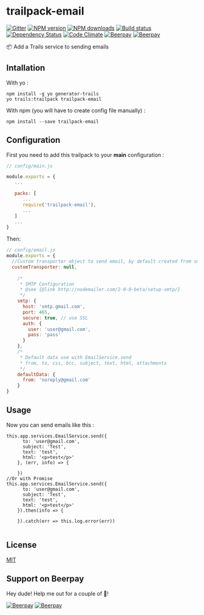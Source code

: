 # trailpack-email
[![Gitter][gitter-image]][gitter-url]
[![NPM version][npm-image]][npm-url]
[![NPM downloads][npm-download]][npm-url]
[![Build status][ci-image]][ci-url]
[![Dependency Status][daviddm-image]][daviddm-url]
[![Code Climate][codeclimate-image]][codeclimate-url]
[![Beerpay](https://beerpay.io/jaumard/trailpack-email/badge.svg?style=flat)](https://beerpay.io/jaumard/trailpack-email)
[![Beerpay](https://beerpay.io/jaumard/trailpack-email/make-wish.svg?style=flat)](https://beerpay.io/jaumard/trailpack-email)

:package: Add a Trails service to sending emails

## Intallation
With yo : 

```
npm install -g yo generator-trails
yo trails:trailpack trailpack-email
```

With npm (you will have to create config file manually) :
 
`npm install --save trailpack-email`

## Configuration
First you need to add this trailpack to your __main__ configuration : 
```js
// config/main.js

module.exports = {
   ...

   packs: [
      ...
      require('trailpack-email'),
      ...
   ]
   ...
}
```

Then:
```js
// config/email.js
module.exports = {
  //Custom transporter object to send email, by default created from smtp values but can be override here
  customTransporter: null,
  
    /*
     * SMTP Configuration
     * @see {@link http://nodemailer.com/2-0-0-beta/setup-smtp/}
     */
    smtp: {
      host: 'smtp.gmail.com',
      port: 465,
      secure: true, // use SSL
      auth: {
        user: 'user@gmail.com',
        pass: 'pass'
      }
    },
    /*
     * Default data use with EmailService.send
     * from, to, css, bcc, subject, text, html, attachments
     */
    defaultData: {
      from: 'noreply@gmail.com'
    }
}
```

## Usage
Now you can send emails like this : 

```
this.app.services.EmailService.send({
      to: 'user@gmail.com',
      subject: 'Test',
      text: 'test',
      html: '<p>test</p>'
    }, (err, info) => {

    })
//Or with Promise
this.app.services.EmailService.send({
      to: 'user@gmail.com',
      subject: 'Test',
      text: 'test',
      html: '<p>test</p>'
    }).then(info => {

    }).catch(err => this.log.error(err))
    
```

## License
[MIT](https://github.com/jaumard/trailpack-email/blob/master/LICENSE)

[npm-image]: https://img.shields.io/npm/v/trailpack-email.svg?style=flat-square
[npm-url]: https://npmjs.org/package/trailpack-email
[npm-download]: https://img.shields.io/npm/dt/trailpack-email.svg
[ci-image]: https://travis-ci.org/jaumard/trailpack-email.svg?branch=master
[ci-url]: https://travis-ci.org/jaumard/trailpack-email
[daviddm-image]: http://img.shields.io/david/jaumard/trailpack-email.svg?style=flat-square
[daviddm-url]: https://david-dm.org/jaumard/trailpack-email
[codeclimate-image]: https://img.shields.io/codeclimate/github/jaumard/trailpack-email.svg?style=flat-square
[codeclimate-url]: https://codeclimate.com/github/jaumard/trailpack-email
[gitter-image]: http://img.shields.io/badge/+%20GITTER-JOIN%20CHAT%20%E2%86%92-1DCE73.svg?style=flat-square
[gitter-url]: https://gitter.im/trailsjs/trails

## Support on Beerpay
Hey dude! Help me out for a couple of :beers:!

[![Beerpay](https://beerpay.io/jaumard/trailpack-email/badge.svg?style=beer-square)](https://beerpay.io/jaumard/trailpack-email)  [![Beerpay](https://beerpay.io/jaumard/trailpack-email/make-wish.svg?style=flat-square)](https://beerpay.io/jaumard/trailpack-email?focus=wish)
